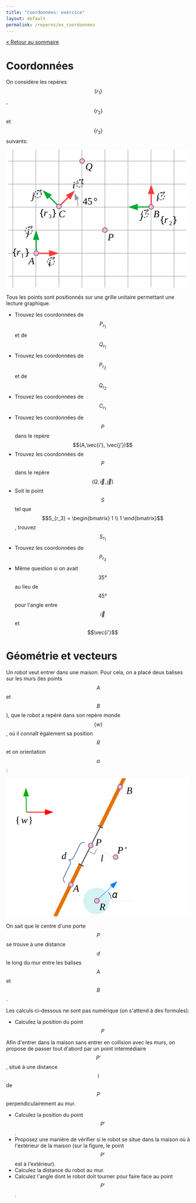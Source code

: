 ```yaml
---
title: "Coordonnées: exercice"
layout: default
permalink: /reperes/ex_coordonnees
---
```


[&laquo; Retour au sommaire](/reperes)

# Coordonnées

On considère les repères $$\{ r_1 \}$$, $$\{ r_2 \}$$ et $$\{ r_3 \}$$ suivants:

<div class="text-center">
    <img src="/assets/imgs/reperes_grille.svg" />
</div>

Tous les points sont positionnés sur une grille unitaire permettant une lecture graphique.

* Trouvez les coordonnées de $$P_{r_1}$$ et de $$Q_{r_1}$$
* Trouvez les coordonnées de $$P_{r_2}$$ et de $$Q_{r_2}$$
* Trouvez les coordonnées de $$C_{r_1}$$
* Trouvez les coordonnées de $$P$$ dans le repère $$(A,\vec{i'}, \vec{j'})$$
* Trouvez les coordonnées de $$P$$ dans le repère $$(Q,\vec{i}, \vec{j})$$
* Soit le point $$S$$ tel que $$S_{r_3} = \begin{bmatrix} 1 \\ 1 \end{bmatrix}$$, trouvez $$S_{r_1}$$
* Trouvez les coordonnées de $$P_{r_3}$$
* Même question si on avait $$35°$$ au lieu de $$45°$$ pour l'angle entre $$\vec{i}$$ et $$\vec{i'}$$

# Géométrie et vecteurs

Un robot veut entrer dans une maison. Pour cela, on a placé deux balises sur les murs (les points $$A$$ et $$B$$),
que le robot a repéré dans son repère monde $$\{w\}$$, où il connaît également sa position $$R$$ et on orientation
$$\alpha$$:

<div class="text-center">
    <img src="/assets/imgs/house.svg" />
</div>

On sait que le centre d'une porte $$P$$ se trouve à une distance $$d$$ le long du mur entre les balises $$A$$
et $$B$$.

Les calculs ci-dessous ne sont pas numérique (on s'attend à des formules):

* Calculez la position du point $$P$$

Afin d'entrer dans la maison sans entrer en collision avec les murs, on propose de passer tout d'abord par un
point intermédiaire $$P'$$, situé à une distance $$l$$ de $$P$$ perpendiculairement au mur.

* Calculez la position du point $$P'$$.
* Proposez une manière de vérifier si le robot se situe dans la maison où à l'extérieur de la maison (sur la figure,
le point $$P'$$ est à l'extérieur).
* Calculez la distance du robot au mur.
* Calculez l'angle dont le robot doit tourner pour faire face au point $$P'$$.